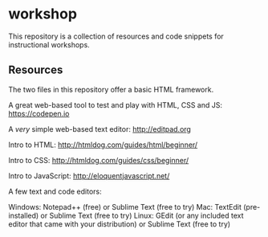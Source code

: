 # workshop
This repository is a collection of resources and code snippets for instructional workshops.

## Resources 

The two files in this repository offer a basic HTML framework.

A great web-based tool to test and play with HTML, CSS and JS: https://codepen.io

A *very* simple web-based text editor: http://editpad.org

Intro to HTML: http://htmldog.com/guides/html/beginner/

Intro to CSS: http://htmldog.com/guides/css/beginner/ 

Intro to JavaScript: http://eloquentjavascript.net/ 

A few text and code editors:

Windows: Notepad++ (free) or Sublime Text (free to try)
Mac: TextEdit (pre-installed) or Sublime Text (free to try)
Linux: GEdit (or any included text editor that came with your distribution) or Sublime Text (free to try)
